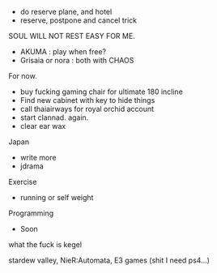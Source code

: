 - do reserve plane, and hotel
- reserve, postpone and cancel trick

SOUL WILL NOT REST EASY FOR ME.
- AKUMA : play when free?
- Grisaia or nora : both with CHAOS

For now.
- buy fucking gaming chair for ultimate 180 incline
- Find new cabinet with key to hide things
- call thaiairways for royal orchid account
- start clannad. again.
- clear ear wax

Japan
- write more
- jdrama

Exercise
- running or self weight

Programming
- Soon

what the fuck is kegel



stardew valley, 
NieR:Automata,
E3 games (shit I need ps4...)


